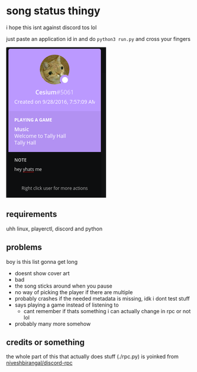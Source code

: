 # song status thingy

i hope this isnt against discord tos lol

just paste an application id in and do `python3 run.py` and cross your fingers

![screenshot](./screenshot.png)

## requirements

uhh linux, playerctl, discord and python

## problems

boy is this list gonna get long

 * doesnt show cover art
 * bad
 * the song sticks around when you pause
 * no way of picking the player if there are multiple
 * probably crashes if the needed metadata is missing, idk i dont test stuff
 * says playing a game instead of listening to
    * cant remember if thats something i can actually change in rpc or not lol
 * probably many more somehow

## credits or something

the whole part of this that actually does stuff (./rpc.py) is yoinked from [niveshbirangal/discord-rpc](https://github.com/niveshbirangal/discord-rpc)